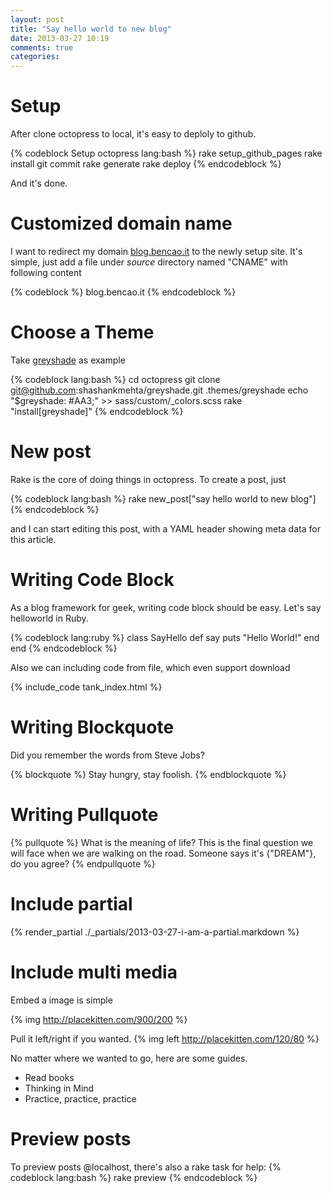 ```yaml
---
layout: post
title: "Say hello world to new blog"
date: 2013-03-27 10:19
comments: true
categories:
---
```


# Setup
After clone octopress to local, it's easy to deploly to github.

{% codeblock Setup octopress lang:bash %}
rake setup_github_pages
rake install
git commit
rake generate
rake deploy
{% endcodeblock %}

And it's done.

# Customized domain name
I want to redirect my domain [blog.bencao.it](http://blog.bencao.it) to the newly setup site.
It's simple, just add a file under *source* directory named "CNAME" with following content

{% codeblock %}
blog.bencao.it
{% endcodeblock %}

# Choose a Theme
Take [greyshade](https://github.com/shashankmehta/greyshade) as example

{% codeblock lang:bash %}
cd octopress
git clone git@github.com:shashankmehta/greyshade.git .themes/greyshade
echo "\$greyshade: #AA3;" >> sass/custom/_colors.scss
rake "install[greyshade]"
{% endcodeblock %}

# New post
Rake is the core of doing things in octopress. To create a post, just

{% codeblock lang:bash %}
rake new_post["say hello world to new blog"]
{% endcodeblock %}

and I can start editing this post, with a YAML header showing meta data for this article.

# Writing Code Block
As a blog framework for geek, writing code block should be easy. Let's say helloworld in Ruby.

{% codeblock lang:ruby %}
class SayHello
  def say
    puts "Hello World!"
  end
end
{% endcodeblock %}

Also we can including code from file, which even support download

{% include_code tank_index.html %}

# Writing Blockquote
Did you remember the words from Steve Jobs?

{% blockquote %}
Stay hungry, stay foolish.
{% endblockquote %}

# Writing Pullquote

{% pullquote %}
What is the meaning of life? This is the final question we will face when we are walking on the road.
Someone says it's {"DREAM"}, do you agree?
{% endpullquote %}

# Include partial
{% render_partial ./_partials/2013-03-27-i-am-a-partial.markdown %}

# Include multi media
Embed a image is simple

{% img http://placekitten.com/900/200 %}

Pull it left/right if you wanted.
{% img left http://placekitten.com/120/80 %}

No matter where we wanted to go, here are some guides.

- Read books
- Thinking in Mind
- Practice, practice, practice

# Preview posts
To preview posts @localhost, there's also a rake task for help:
{% codeblock lang:bash %}
rake preview
{% endcodeblock %}
